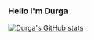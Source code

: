 ### Hello I'm Durga






[![Durga's GitHub stats](https://github-readme-stats.vercel.app/api?username=durgabudhathoki)](https://github.com/anuraghazra/github-readme-stats)

